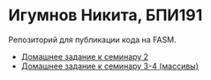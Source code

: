 # Игумнов Никита, БПИ191

Репозиторий для публикации кода на FASM.

 - [Домашнее задание к семинару 2](./HW1)
 - [Домашнее задание к семинару 3-4 (массивы)](./HW2)
